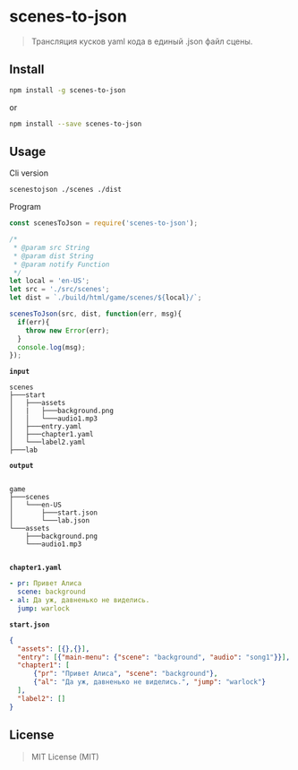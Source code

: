 # scenes-to-json
> Трансляция кусков yaml кода в единый .json  файл сцены.

## Install

```bash
npm install -g scenes-to-json
```
or

```bash
npm install --save scenes-to-json
```

## Usage

Cli version

```bash
scenestojson ./scenes ./dist
```
Program
```js
const scenesToJson = require('scenes-to-json');

/*
 * @param src String
 * @param dist String 
 * @param notify Function 
 */
let local = 'en-US';
let src = './src/scenes';
let dist = `./build/html/game/scenes/${local}/`;

scenesToJson(src, dist, function(err, msg){
  if(err){
    throw new Error(err);
  }
  console.log(msg);
});

```
__`input`__
```text
scenes
├───start
│   ├───assets
│   |   ├───background.png
│   │   └───audio1.mp3
│   ├───entry.yaml
│   ├───chapter1.yaml
│   └───label2.yaml    
├───lab
```

__`output`__
```text

game
├───scenes
│   └───en-US
│       ├───start.json
│       └───lab.json
└───assets
    ├───background.png
    └───audio1.mp3 
   
```

__`chapter1.yaml`__

```yaml
- pr: Привет Алиса
  scene: background
- al: Да уж, давненько не виделись.
  jump: warlock
```
__`start.json`__
```json
{
  "assets": [{},{}],
  "entry": [{"main-menu": {"scene": "background", "audio": "song1"}}],
  "chapter1": [
      {"pr": "Привет Алиса", "scene": "background"},
      {"al": "Да уж, давненько не виделись.", "jump": "warlock"}
  ],
  "label2": []
}
```

## License
> MIT License (MIT)
